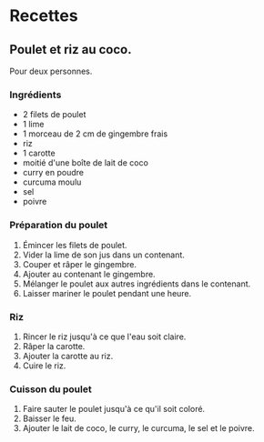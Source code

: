 # Recettes

## Poulet et riz au coco.

Pour deux personnes.

### Ingrédients

- 2 filets de poulet
- 1 lime
- 1 morceau de 2 cm de gingembre frais
- riz
- 1 carotte
- moitié d'une boîte de lait de coco
- curry en poudre
- curcuma moulu
- sel
- poivre

### Préparation du poulet

1. Émincer les filets de poulet.
1. Vider la lime de son jus dans un contenant.
1. Couper et râper le gingembre.
1. Ajouter au contenant le gingembre.
1. Mélanger le poulet aux autres ingrédients dans le contenant.
1. Laisser mariner le poulet pendant une heure.

### Riz

1. Rincer le riz jusqu'à ce que l'eau soit claire.
1. Râper la carotte.
1. Ajouter la carotte au riz.
1. Cuire le riz.

### Cuisson du poulet

1. Faire sauter le poulet jusqu'à ce qu'il soit coloré.
1. Baisser le feu.
1. Ajouter le lait de coco, le curry, le curcuma, le sel et le poivre.